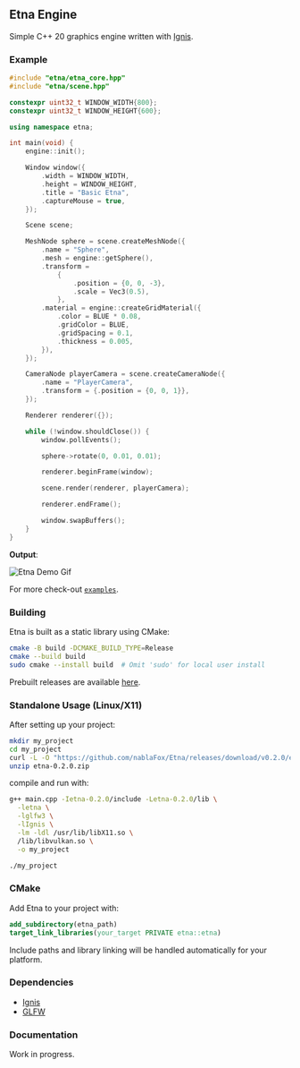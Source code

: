 ## Etna Engine

Simple C++ 20 graphics engine written with [Ignis](https://github.com/nablaFox/Ignis).

### Example

```cpp
#include "etna/etna_core.hpp"
#include "etna/scene.hpp"

constexpr uint32_t WINDOW_WIDTH{800};
constexpr uint32_t WINDOW_HEIGHT{600};

using namespace etna;

int main(void) {
	engine::init();

	Window window({
		.width = WINDOW_WIDTH,
		.height = WINDOW_HEIGHT,
		.title = "Basic Etna",
		.captureMouse = true,
	});

	Scene scene;

	MeshNode sphere = scene.createMeshNode({
		.name = "Sphere",
		.mesh = engine::getSphere(),
		.transform =
			{
				.position = {0, 0, -3},
				.scale = Vec3(0.5),
			},
		.material = engine::createGridMaterial({
			.color = BLUE * 0.08,
			.gridColor = BLUE,
			.gridSpacing = 0.1,
			.thickness = 0.005,
		}),
	});

	CameraNode playerCamera = scene.createCameraNode({
		.name = "PlayerCamera",
		.transform = {.position = {0, 0, 1}},
	});

	Renderer renderer({});

	while (!window.shouldClose()) {
		window.pollEvents();

		sphere->rotate(0, 0.01, 0.01);

		renderer.beginFrame(window);

		scene.render(renderer, playerCamera);

		renderer.endFrame();

		window.swapBuffers();
	}
}
```

**Output**:

![Etna Demo Gif](./docs/example.gif)

For more check-out [`examples`](./examples).

### Building

Etna is built as a static library using CMake:

```bash
cmake -B build -DCMAKE_BUILD_TYPE=Release
cmake --build build
sudo cmake --install build  # Omit 'sudo' for local user install
```

Prebuilt releases are available [here](https://github.com/nablaFox/Etna/releases).

### Standalone Usage (Linux/X11)

After setting up your project:

```bash
mkdir my_project
cd my_project
curl -L -O "https://github.com/nablaFox/Etna/releases/download/v0.2.0/etna-0.2.0.zip"
unzip etna-0.2.0.zip
```

compile and run with:

```bash
g++ main.cpp -Ietna-0.2.0/include -Letna-0.2.0/lib \
  -letna \
  -lglfw3 \
  -lIgnis \
  -lm -ldl /usr/lib/libX11.so \
  /lib/libvulkan.so \
  -o my_project

./my_project
```

### CMake

Add Etna to your project with:

```cmake
add_subdirectory(etna_path)
target_link_libraries(your_target PRIVATE etna::etna)
```

Include paths and library linking will be handled automatically for your
platform.

### Dependencies

- [Ignis](https://github.com/nablaFox/Ignis)
- [GLFW](https://github.com/glfw/glfw)

### Documentation

Work in progress.
